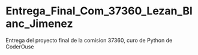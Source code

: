 # Entrega_Final_Com_37360_Lezan_Blanc_Jimenez
Entrega del proyecto final de la comision 37360, curo de Python de CoderOuse
